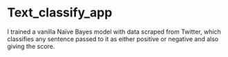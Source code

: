 # Text_classify_app
I trained a vanilla Naïve Bayes model with data scraped from Twitter, which classifies any sentence passed to it as either positive or negative and also giving the score.
